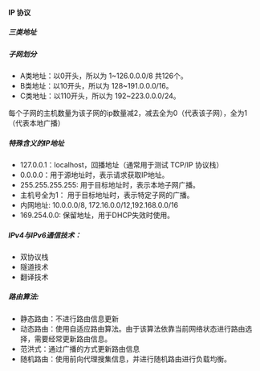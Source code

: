 #### IP 协议

##### 三类地址

##### 子网划分

- A类地址：以0开头，所以为 1~126.0.0.0/8 共126个。
- B类地址：以10开头，所以为 128~191.0.0.0/16。
- C类地址：以110开头，所以为 192~223.0.0.0/24。

每个子网的主机数量为该子网的ip数量减2，减去全为0（代表该子网），全为1（代表本地广播）

##### 特殊含义的IP地址

- 127.0.0.1：localhost，回播地址（通常用于测试 TCP/IP 协议栈）
- 0.0.0.0：用于源地址时，表示请求获取IP地址。
- 255.255.255.255: 用于目标地址时，表示本地子网广播。
- 主机号全为1： 用于目标地址时，表示特定子网的广播。
- 内网地址: 10.0.0.0/8, 172.16.0.0/12,192.168.0.0/16
- 169.254.0.0: 保留地址，用于DHCP失效时使用。

##### IPv4与IPv6通信技术：

- 双协议栈
- 隧道技术
- 翻译技术

##### 路由算法:

- 静态路由：不进行路由信息更新
- 动态路由：使用自适应路由算法。由于该算法依靠当前网络状态进行路由选择，需要经常更新路由信息。
- 范洪式：通过广播的方式更新路由信息
- 随机路由：使用前向代理搜集信息，并进行随机路由进行负载均衡。
